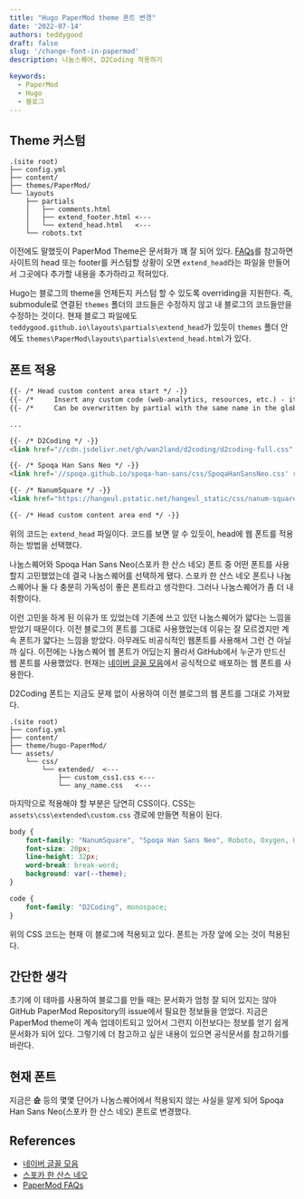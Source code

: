 ```yaml
---
title: "Hugo PaperMod theme 폰트 변경"
date: '2022-07-14'
authors: teddygood
draft: false
slug: '/change-font-in-papermod'
description: 나눔스퀘어, D2Coding 적용하기

keywords:
  - PaperMod
  - Hugo
  - 블로그
---
```


## Theme 커스텀

```
.(site root)
├── config.yml
├── content/
├── themes/PaperMod/
└── layouts
    ├── partials
    │   ├── comments.html
    │   ├── extend_footer.html <---
    │   └── extend_head.html   <---
    └── robots.txt
```

<!--truncate-->

이전에도 말했듯이 PaperMod Theme은 문서화가 꽤 잘 되어 있다. [FAQs](https://adityatelange.github.io/hugo-PaperMod/posts/papermod/papermod-faq/#custom-head--footer)를 참고하면 사이트의 head 또는 footer를 커스텀할 상황이 오면 `extend_head`라는 파일을 만들어서 그곳에다 추가할 내용을 추가하라고 적혀있다. 

Hugo는 블로그의 theme을 언제든지 커스텀 할 수 있도록 overriding을 지원한다. 즉, submodule로 연결된 `themes` 폴더의 코드들은 수정하지 않고 내 블로그의 코드들만을 수정하는 것이다. 현재 블로그 파일에도 `teddygood.github.io\layouts\partials\extend_head`가 있듯이 `themes` 폴더 안에도 `themes\PaperMod\layouts\partials\extend_head.html`가 있다.

## 폰트 적용

```html
{{- /* Head custom content area start */ -}}
{{- /*     Insert any custom code (web-analytics, resources, etc.) - it will appear in the <head></head> section of every page. */ -}}
{{- /*     Can be overwritten by partial with the same name in the global layouts. */ -}}

...

{{- /* D2Coding */ -}}
<link href="//cdn.jsdelivr.net/gh/wan2land/d2coding/d2coding-full.css" rel="stylesheet" />

{{- /* Spoqa Han Sans Neo */ -}}
<link href='//spoqa.github.io/spoqa-han-sans/css/SpoqaHanSansNeo.css' rel='stylesheet' type='text/css'>

{{- /* NanumSquare */ -}}
<link href="https://hangeul.pstatic.net/hangeul_static/css/nanum-square.css" rel="stylesheet">

{{- /* Head custom content area end */ -}}

```

위의 코드는 `extend_head` 파일이다. 코드를 보면 알 수 있듯이, head에 웹 폰트를 적용하는 방법을 선택했다. 

나눔스퀘어와 Spoqa Han Sans Neo(스포카 한 산스 네오) 폰트 중 어떤 폰트를 사용할지 고민했었는데 결국 나눔스퀘어를 선택하게 됐다. 스포카 한 산스 네오 폰트나 나눔스퀘어나 둘 다 충분히 가독성이 좋은 폰트라고 생각한다. 그러나 나눔스퀘어가 좀 더 내 취향이다. 

이런 고민을 하게 된 이유가 또 있었는데 기존에 쓰고 있던 나눔스퀘어가 얇다는 느낌을 받았기 때문이다. 이전 블로그의 폰트를 그대로 사용했었는데 이유는 잘 모르겠지만 계속 폰트가 얇다는 느낌을 받았다. 아무래도 비공식적인 웹폰트를 사용해서 그런 건 아닐까 싶다. 이전에는 나눔스퀘어 웹 폰트가 어딨는지 몰라서 GitHub에서 누군가 만드신 웹 폰트를 사용했었다. 현재는 [네이버 글꼴 모음](https://hangeul.naver.com/2021/fonts/nanum)에서 공식적으로 배포하는 웹 폰트를 사용한다. 

D2Coding 폰트는 지금도 문제 없이 사용하여 이전 블로그의 웹 폰트를 그대로 가져왔다.

```
.(site root)
├── config.yml
├── content/
├── theme/hugo-PaperMod/
└── assets/
    └── css/
        └── extended/  <---
            ├── custom_css1.css <---
            └── any_name.css   <---
```

마지막으로 적용해야 할 부분은 당연히 CSS이다. CSS는 `assets\css\extended\custom.css` 경로에 만들면 적용이 된다.

```css
body {
    font-family: "NanumSquare", "Spoqa Han Sans Neo", Roboto, Oxygen, Ubuntu, Cantarell, 'Open Sans', 'Helvetica Neue', -apple-system, BlinkMacSystemFont, 'Segoe UI', sans-serif;
    font-size: 20px;
    line-height: 32px;
    word-break: break-word;
    background: var(--theme);
}

code {
    font-family: "D2Coding", monospace;
}
```

위의 CSS 코드는 현재 이 블로그에 적용되고 있다. 폰트는 가장 앞에 오는 것이 적용된다.

## 간단한 생각 

초기에 이 테마를 사용하여 블로그를 만들 때는 문서화가 엄청 잘 되어 있지는 않아 GitHub PaperMod Repository의 issue에서 필요한 정보들을 얻었다. 지금은 PaperMod theme이 계속 업데이트되고 있어서 그런지 이전보다는 정보를 얻기 쉽게 문서화가 되어 있다. 그렇기에 더 참고하고 싶은 내용이 있으면 공식문서를 참고하기를 바란다.

## 현재 폰트

지금은 **슌** 등의 몇몇 단어가 나눔스퀘어에서 적용되지 않는 사실을 알게 되어 Spoqa Han Sans Neo(스포카 한 산스 네오) 폰트로 변경했다.

## References

- [네이버 글꼴 모음](https://hangeul.naver.com/font)
- [스포카 한 산스 네오](https://spoqa.github.io/spoqa-han-sans/)
- [PaperMod FAQs](https://adityatelange.github.io/hugo-PaperMod/posts/papermod/papermod-faq/)